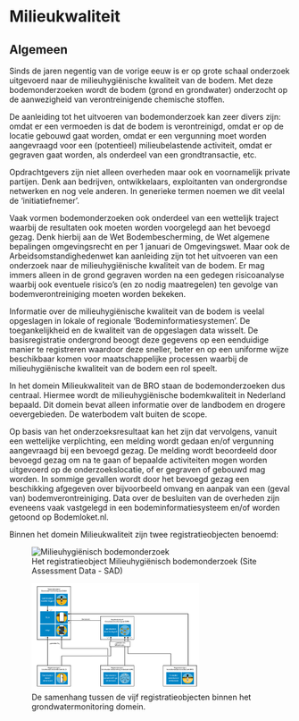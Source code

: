 # Milieukwaliteit

## Algemeen
Sinds de jaren negentig van de vorige eeuw is er op grote schaal onderzoek uitgevoerd naar de milieuhygiënische kwaliteit van de bodem. Met deze bodemonderzoeken wordt de bodem (grond en grondwater) onderzocht op de aanwezigheid van verontreinigende chemische stoffen.

De aanleiding tot het uitvoeren van bodemonderzoek kan zeer divers zijn: omdat er een vermoeden is dat de bodem is verontreinigd, omdat er op de locatie gebouwd gaat worden, omdat er een vergunning moet worden aangevraagd voor een (potentieel) milieubelastende activiteit, omdat er gegraven gaat worden, als onderdeel van een grondtransactie, etc.

Opdrachtgevers zijn niet alleen overheden maar ook en voornamelijk private partijen. Denk aan bedrijven, ontwikkelaars, exploitanten van ondergrondse netwerken en nog vele anderen. In generieke termen noemen we dit veelal de ‘initiatiefnemer’.

Vaak vormen bodemonderzoeken ook onderdeel van een wettelijk traject waarbij de resultaten ook moeten worden voorgelegd aan het bevoegd gezag. Denk hierbij aan de Wet Bodembescherming, de Wet algemene bepalingen omgevingsrecht en per 1 januari de Omgevingswet. Maar ook de Arbeidsomstandighedenwet kan aanleiding zijn tot het uitvoeren van een onderzoek naar de milieuhygiënische kwaliteit van de bodem. Er mag immers alleen in de grond gegraven worden na een gedegen risicoanalyse waarbij ook eventuele risico’s (en zo nodig maatregelen) ten gevolge van bodemverontreiniging moeten worden bekeken.

Informatie over de milieuhygiënische kwaliteit van de bodem is veelal opgeslagen in lokale of regionale ‘Bodeminformatiesystemen’. De toegankelijkheid en de kwaliteit van de opgeslagen data wisselt. De basisregistratie ondergrond beoogt deze gegevens op een eenduidige manier te registreren waardoor deze sneller, beter en op een uniforme wijze beschikbaar komen voor maatschappelijke processen waarbij de milieuhygiënische kwaliteit van de bodem een rol speelt.

In het domein Milieukwaliteit van de BRO staan de bodemonderzoeken dus centraal. Hiermee wordt de milieuhygiënische bodemkwaliteit in Nederland bepaald. Dit domein bevat alleen informatie over de landbodem en drogere oevergebieden. De waterbodem valt buiten de scope.

Op basis van het onderzoeksresultaat kan het zijn dat vervolgens, vanuit een wettelijke verplichting, een melding wordt gedaan en/of vergunning aangevraagd bij een bevoegd gezag. De melding wordt beoordeeld door bevoegd gezag om na te gaan of bepaalde activiteiten mogen worden uitgevoerd op de onderzoekslocatie, of er gegraven of gebouwd mag worden. In sommige gevallen wordt door het bevoegd gezag een beschikking afgegeven over bijvoorbeeld omvang en aanpak van een (geval van) bodemverontreiniging. Data over de besluiten van de overheden zijn eveneens vaak vastgelegd in een bodeminformatiesysteem en/of worden getoond op Bodemloket.nl.
	
Binnen het domein Milieukwaliteit zijn twee registratieobjecten benoemd:

<figure>
	<!-- link within SLD repository -->
	<img src="./media/BRO_Registratieobject tegel_Milieuhygiënisch bodemonderzoek.png" alt="Milieuhygiënisch bodemonderzoek" width="50"/>
 	<figcaption>
 		Het registratieobject Milieuhygiënisch bodemonderzoek (Site Assessment Data - SAD)
  	</figcaption>
</figure>

<figure>
	<!-- link to generic location of GitHub/BROprogramma -->
	<img src="https://github.com/BROprogramma/generiek/raw/gh-pages/gm/media/BRO_Registratieobjecten_Entiteitenschema + FRD.png" alt="Grondwaterdomein" width="300"/>
	<!-- (expected) link to location on docs.geostandaarden -->
	<!-- <img src="https://docs.geostandaarden.nl/bro/gen/gm/media/BRO_Registratieobjecten_Entiteitenschema + FRD.png" alt="Grondwaterdomein" width="300"/> -->
	<figcaption>
 		De samenhang tussen de vijf registratieobjecten binnen het grondwatermonitoring domein.
  	</figcaption>
</figure>
